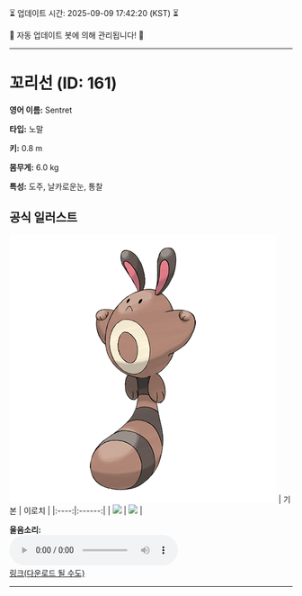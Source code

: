 
⏳ 업데이트 시간: 2025-09-09 17:42:20 (KST) ⏳

🤖 자동 업데이트 봇에 의해 관리됩니다! 🤖

---

# 꼬리선 (ID: 161)
**영어 이름:** Sentret

**타입:** 노말

**키:** 0.8 m

**몸무게:** 6.0 kg

**특성:** 도주, 날카로운눈, 통찰

## 공식 일러스트
![](https://raw.githubusercontent.com/PokeAPI/sprites/master/sprites/pokemon/other/official-artwork/161.png)
| 기본 | 이로치 |
|:----:|:------:|
| <img src="http://play.pokemonshowdown.com/sprites/ani/sentret.gif" width="200"> | <img src="http://play.pokemonshowdown.com/sprites/ani-shiny/sentret.gif" width="200"> |

**울음소리:**<br><audio controls src="https://raw.githubusercontent.com/PokeAPI/cries/main/cries/pokemon/latest/161.ogg"></audio><br> [링크(다운로드 될 수도)](https://raw.githubusercontent.com/PokeAPI/cries/main/cries/pokemon/latest/161.ogg)


---
